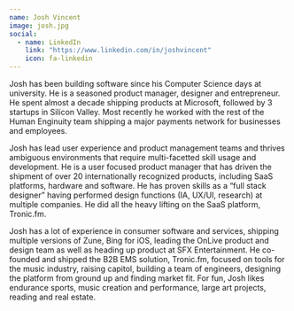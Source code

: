 ```yaml
---
name: Josh Vincent
image: josh.jpg
social:
  - name: LinkedIn
    link: "https://www.linkedin.com/in/joshvincent"
    icon: fa-linkedin
---
```

Josh has been building software since his Computer Science days at university. He is a seasoned product manager, designer and entrepreneur. He spent almost a decade shipping products at Microsoft, followed by 3 startups in Silicon Valley. Most recently he worked with the rest of the Human Enginuity team shipping a major payments network for businesses and employees.

Josh has lead user experience and product management teams and thrives ambiguous environments that require multi-facetted skill usage and development. He is a user focused product manager that has driven the shipment of over 20 internationally recognized products, including SaaS platforms, hardware and software. He has proven skills as a “full stack designer” having performed design functions (IA, UX/UI, research) at multiple companies. He did all the heavy lifting on the SaaS platform, Tronic.fm.

Josh has a lot of experience in consumer software and services, shipping multiple versions of Zune, Bing for iOS, leading the OnLive product and design team as well as heading up product at SFX Entertainment. He co-founded and shipped the B2B EMS solution, Tronic.fm, focused on tools for the music industry, raising capitol, building a team of engineers, designing the platform from ground up and finding market fit. For fun, Josh likes endurance sports, music creation and performance, large art projects, reading and real estate.